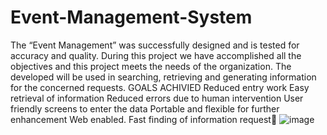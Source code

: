 # Event-Management-System
The  “Event Management” was successfully designed and is  tested for accuracy  and quality. During this project we have accomplished all the objectives and this project  meets the needs of the organization. The developed will be used in searching, retrieving  and generating information for the concerned requests.
GOALS ACHIVIED 
Reduced entry work
Easy retrieval of information 
Reduced errors due to human intervention
User friendly screens to enter the data
Portable and flexible for further enhancement 
Web enabled.
Fast finding of information request
![image](https://user-images.githubusercontent.com/75477003/143313742-fe6e4263-7e4a-467b-865c-d3c1cc250090.png)
